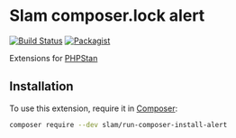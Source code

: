 # Slam composer.lock alert

[![Build Status](https://travis-ci.org/Slamdunk/run-composer-install-alert.svg?branch=master)](https://travis-ci.org/Slamdunk/run-composer-install-alert)
[![Packagist](https://img.shields.io/packagist/v/slam/run-composer-install-alert.svg)](https://packagist.org/packages/slam/run-composer-install-alert)

Extensions for [PHPStan](https://github.com/phpstan/phpstan)

## Installation

To use this extension, require it in [Composer](https://getcomposer.org/):

```bash
composer require --dev slam/run-composer-install-alert
```
